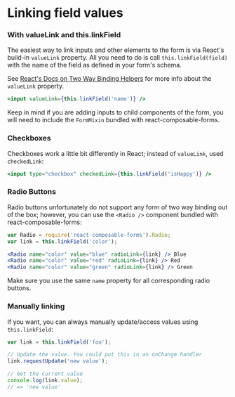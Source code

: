 # Linking field values

### With valueLink and this.linkField

The easiest way to link inputs and other elements to the form is via React's build-in `valueLink` property. All you need to do is call `this.linkField(field)` with the name of the field as defined in your form's schema.

See [React's Docs on Two Way Binding Helpers](https://facebook.github.io/react/docs/two-way-binding-helpers.html) for more info about the `valueLink` property.

```jsx
<input valueLink={this.linkField('name')} />
```

Keep in mind if you are adding inputs to child components of the form, you will need to include the `FormMixin` bundled with react-composable-forms.

### Checkboxes

Checkboxes work a little bit differently in React; instead of `valueLink`, used `checkedLink`:

```jsx
<input type="checkbox" checkedLink={this.linkField('isHappy')} />
```

### Radio Buttons

Radio buttons unfortunately do not support any form of two way binding out of the box; however, you can use the `<Radio />` component bundled with react-composable-forms:

```jsx
var Radio = require('react-composable-forms').Radio;
var link = this.linkField('color');

<Radio name="color" value="blue" radioLink={link} /> Blue
<Radio name="color" value="red" radioLink={link} /> Red
<Radio name="color" value="green" radioLink={link} /> Green
```

Make sure you use the same `name` property for all corresponding radio buttons.

### Manually linking

If you want, you can always manually update/access values using `this.linkField`:

```jsx
var link = this.linkField('foo');

// Update the value. You could put this in an onChange handler
link.requestUpdate('new value');

// Get the current value
console.log(link.value);
// => 'new value'
```
